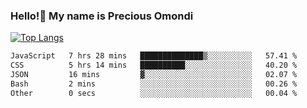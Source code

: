 ### Hello!👋 My name is Precious Omondi 

[![Top Langs](https://github-readme-stats.vercel.app/api/top-langs/?username=Presho99&langs_count=8&theme=dark)](https://github.com/Presho99/github-readme-stats)



<!--START_SECTION:waka-->

```txt
JavaScript   7 hrs 28 mins   ██████████████▒░░░░░░░░░░   57.41 %
CSS          5 hrs 14 mins   ██████████░░░░░░░░░░░░░░░   40.20 %
JSON         16 mins         ▓░░░░░░░░░░░░░░░░░░░░░░░░   02.07 %
Bash         2 mins          ░░░░░░░░░░░░░░░░░░░░░░░░░   00.26 %
Other        0 secs          ░░░░░░░░░░░░░░░░░░░░░░░░░   00.04 %
```

<!--END_SECTION:waka-->

